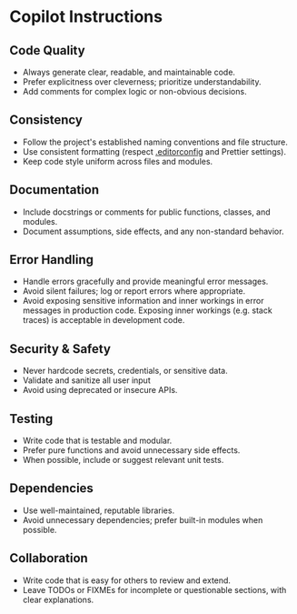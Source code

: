 # Copilot Instructions

## Code Quality

- Always generate clear, readable, and maintainable code.
- Prefer explicitness over cleverness; prioritize understandability.
- Add comments for complex logic or non-obvious decisions.

## Consistency

- Follow the project's established naming conventions and file structure.
- Use consistent formatting (respect [.editorconfig](../../.editorconfig) and Prettier settings).
- Keep code style uniform across files and modules.

## Documentation

- Include docstrings or comments for public functions, classes, and modules.
- Document assumptions, side effects, and any non-standard behavior.

## Error Handling

- Handle errors gracefully and provide meaningful error messages.
- Avoid silent failures; log or report errors where appropriate.
- Avoid exposing sensitive information and inner workings in error messages in production code.  Exposing inner workings (e.g. stack traces) is acceptable in development code.

## Security & Safety

- Never hardcode secrets, credentials, or sensitive data.
- Validate and sanitize all user input
- Avoid using deprecated or insecure APIs.

## Testing

- Write code that is testable and modular.
- Prefer pure functions and avoid unnecessary side effects.
- When possible, include or suggest relevant unit tests.

## Dependencies

- Use well-maintained, reputable libraries.
- Avoid unnecessary dependencies; prefer built-in modules when possible.

## Collaboration

- Write code that is easy for others to review and extend.
- Leave TODOs or FIXMEs for incomplete or questionable sections, with clear explanations.
